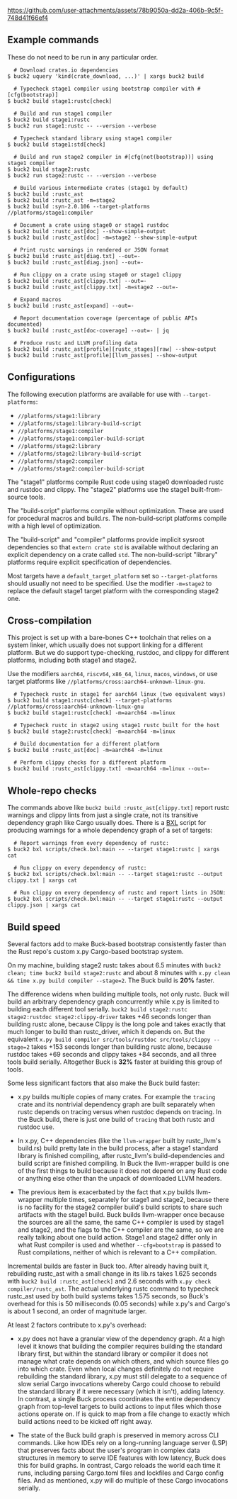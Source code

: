 https://github.com/user-attachments/assets/78b9050a-dd2a-406b-9c5f-748d41f66ef4

## Example commands

These do not need to be run in any particular order.

```console
  # Download crates.io dependencies
$ buck2 uquery 'kind(crate_download, ...)' | xargs buck2 build

  # Typecheck stage1 compiler using bootstrap compiler with #[cfg(bootstrap)]
$ buck2 build stage1:rustc[check]

  # Build and run stage1 compiler
$ buck2 build stage1:rustc
$ buck2 run stage1:rustc -- --version --verbose

  # Typecheck standard library using stage1 compiler
$ buck2 build stage1:std[check]

  # Build and run stage2 compiler in #[cfg(not(bootstrap))] using stage1 compiler
$ buck2 build stage2:rustc
$ buck2 run stage2:rustc -- --version --verbose

  # Build various intermediate crates (stage1 by default)
$ buck2 build :rustc_ast
$ buck2 build :rustc_ast -m=stage2
$ buck2 build :syn-2.0.106 --target-platforms //platforms/stage1:compiler

  # Document a crate using stage0 or stage1 rustdoc
$ buck2 build :rustc_ast[doc] --show-simple-output
$ buck2 build :rustc_ast[doc] -m=stage2 --show-simple-output

  # Print rustc warnings in rendered or JSON format
$ buck2 build :rustc_ast[diag.txt] --out=-
$ buck2 build :rustc_ast[diag.json] --out=-

  # Run clippy on a crate using stage0 or stage1 clippy
$ buck2 build :rustc_ast[clippy.txt] --out=-
$ buck2 build :rustc_ast[clippy.txt] -m=stage2 --out=-

  # Expand macros
$ buck2 build :rustc_ast[expand] --out=-

  # Report documentation coverage (percentage of public APIs documented)
$ buck2 build :rustc_ast[doc-coverage] --out=- | jq

  # Produce rustc and LLVM profiling data
$ buck2 build :rustc_ast[profile][rustc_stages][raw] --show-output
$ buck2 build :rustc_ast[profile][llvm_passes] --show-output
```

## Configurations

The following execution platforms are available for use with `--target-platforms`:

- `//platforms/stage1:library`
- `//platforms/stage1:library-build-script`
- `//platforms/stage1:compiler`
- `//platforms/stage1:compiler-build-script`
- `//platforms/stage2:library`
- `//platforms/stage2:library-build-script`
- `//platforms/stage2:compiler`
- `//platforms/stage2:compiler-build-script`

The "stage1" platforms compile Rust code using stage0 downloaded rustc and
rustdoc and clippy. The "stage2" platforms use the stage1 built-from-source
tools.

The "build-script" platforms compile without optimization. These are used for
procedural macros and build.rs. The non-build-script platforms compile with a
high level of optimization.

The "build-script" and "compiler" platforms provide implicit sysroot
dependencies so that `extern crate std` is available without declaring an
explicit dependency on a crate called `std`. The non-build-script "library"
platforms require explicit specification of dependencies.

Most targets have a `default_target_platform` set so `--target-platforms` should
usually not need to be specified. Use the modifier `-m=stage2` to replace the
default stage1 target platform with the corresponding stage2 one.

## Cross-compilation

This project is set up with a bare-bones C++ toolchain that relies on a system
linker, which usually does not support linking for a different platform. But we
do support type-checking, rustdoc, and clippy for different platforms, including
both stage1 and stage2.

Use the modifiers `aarch64`, `riscv64`, `x86_64`, `linux`, `macos`, `windows`,
or use target platforms like `//platforms/cross:aarch64-unknown-linux-gnu`.

```console
  # Typecheck rustc in stage1 for aarch64 linux (two equivalent ways)
$ buck2 build stage1:rustc[check] --target-platforms //platforms/cross:aarch64-unknown-linux-gnu
$ buck2 build stage1:rustc[check] -m=aarch64 -m=linux

  # Typecheck rustc in stage2 using stage1 rustc built for the host
$ buck2 build stage2:rustc[check] -m=aarch64 -m=linux

  # Build documentation for a different platform
$ buck2 build :rustc_ast[doc] -m=aarch64 -m=linux

  # Perform clippy checks for a different platform
$ buck2 build :rustc_ast[clippy.txt] -m=aarch64 -m=linux --out=-
```

## Whole-repo checks

The commands above like `buck2 build :rustc_ast[clippy.txt]` report rustc
warnings and clippy lints from just a single crate, not its transitive
dependency graph like Cargo usually does. There is a [BXL] script for producing
warnings for a whole dependency graph of a set of targets:

[BXL]: https://buck2.build/docs/bxl

```console
  # Report warnings from every dependency of rustc:
$ buck2 bxl scripts/check.bxl:main -- --target stage1:rustc | xargs cat

  # Run clippy on every dependency of rustc:
$ buck2 bxl scripts/check.bxl:main -- --target stage1:rustc --output clippy.txt | xargs cat

  # Run clippy on every dependency of rustc and report lints in JSON:
$ buck2 bxl scripts/check.bxl:main -- --target stage1:rustc --output clippy.json | xargs cat
```

## Build speed

Several factors add to make Buck-based bootstrap consistently faster than the
Rust repo's custom x.py Cargo-based bootstrap system.

On my machine, building stage2 rustc takes about 6.5 minutes with `buck2 clean;
time buck2 build stage2:rustc` and about 8 minutes with `x.py clean && time x.py
build compiler --stage=2`. The Buck build is **20%** faster.

The difference widens when building multiple tools, not only rustc. Buck will
build an arbitrary dependency graph concurrently while x.py is limited to
building each different tool serially. `buck2 build stage2:rustc stage2:rustdoc
stage2:clippy-driver` takes +46 seconds longer than building rustc alone, because
Clippy is the long pole and takes exactly that much longer to build than
rustc\_driver, which it depends on. But the equivalent `x.py build compiler
src/tools/rustdoc src/tools/clippy --stage=2` takes +153 seconds longer than
building rustc alone, because rustdoc takes +69 seconds and clippy takes +84
seconds, and all three tools build serially. Altogether Buck is **32%** faster
at building this group of tools.

Some less significant factors that also make the Buck build faster:

- x.py builds multiple copies of many crates. For example the `tracing` crate
  and its nontrivial dependency graph are built separately when rustc depends on
  tracing versus when rustdoc depends on tracing. In the Buck build, there is
  just one build of `tracing` that both rustc and rustdoc use.

- In x.py, C++ dependencies (like the `llvm-wrapper` built by rustc\_llvm's
  build.rs) build pretty late in the build process, after a stage1 standard
  library is finished compiling, after rustc\_llvm's build-dependencies and
  build script are finished compiling. In Buck the llvm-wrapper build is one of
  the first things to build because it does not depend on any Rust code or
  anything else other than the unpack of downloaded LLVM headers.

- The previous item is exacerbated by the fact that x.py builds llvm-wrapper
  multiple times, separately for stage1 and stage2, because there is no facility
  for the stage2 compiler build's build scripts to share such artifacts with the
  stage1 build. Buck builds llvm-wrapper once because the sources are all the
  same, the same C++ compiler is used by stage1 and stage2, and the flags to the
  C++ compiler are the same, so we are really talking about one build action.
  Stage1 and stage2 differ only in what Rust compiler is used and whether
  `--cfg=bootstrap` is passed to Rust compilations, neither of which is relevant
  to a C++ compilation.

Incremental builds are faster in Buck too. After already having built it,
rebuilding rustc\_ast with a small change in its lib.rs takes 1.625 seconds with
`buck2 build :rustc_ast[check]` and 2.6 seconds with `x.py check
compiler/rustc_ast`. The actual underlying rustc command to typecheck rustc\_ast
used by both build systems takes 1.575 seconds, so Buck's overhead for this is
50 milliseconds (0.05 seconds) while x.py's and Cargo's is about 1 second, an
order of magnitude larger.

At least 2 factors contribute to x.py's overhead:

- x.py does not have a granular view of the dependency graph. At a high level it
  knows that building the compiler requires building the standard library first,
  but within the standard library or compiler it does not manage what crate
  depends on which others, and which source files go into which crate. Even when
  local changes definitely do not require rebuilding the standard library, x.py
  must still delegate to a sequence of slow serial Cargo invocations whereby
  Cargo could choose to rebuild the standard library if it were necessary (which
  it isn't), adding latency. In contrast, a single Buck process coordinates the
  entire dependency graph from top-level targets to build actions to input files
  which those actions operate on. If is quick to map from a file change to
  exactly which build actions need to be kicked off right away.

- The state of the Buck build graph is preserved in memory across CLI commands.
  Like how IDEs rely on a long-running language server (LSP) that preserves
  facts about the user's program in complex data structures in memory to serve
  IDE features with low latency, Buck does this for build graphs. In contrast,
  Cargo reloads the world each time it runs, including parsing Cargo.toml files
  and lockfiles and Cargo config files. And as mentioned, x.py will do multiple
  of these Cargo invocations serially.
